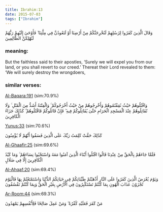 ```yaml
---
title: Ibrahim:13
date: 2015-07-03
tags: ["Ibrahim"]
---
```

وَقَالَ الَّذِينَ كَفَرُوا لِرُسُلِهِمْ لَنُخْرِجَنَّكُمْ مِنْ أَرْضِنَا أَوْ لَتَعُودُنَّ فِي مِلَّتِنَا ۖ فَأَوْحَىٰ إِلَيْهِمْ رَبُّهُمْ لَنُهْلِكَنَّ الظَّالِمِينَ
### meaning: 
But the faithless said to their apostles, ‘Surely we will expel you from our land, or you shall revert to our creed.’ Thereat their Lord revealed to them: ‘We will surely destroy the wrongdoers,
### similar verses: 

[Al-Baqara:191](/2/191) (sim:70.9%)

وَاقْتُلُوهُمْ حَيْثُ ثَقِفْتُمُوهُمْ وَأَخْرِجُوهُمْ مِنْ حَيْثُ أَخْرَجُوكُمْ ۚ وَالْفِتْنَةُ أَشَدُّ مِنَ الْقَتْلِ ۚ وَلَا تُقَاتِلُوهُمْ عِنْدَ الْمَسْجِدِ الْحَرَامِ حَتَّىٰ يُقَاتِلُوكُمْ فِيهِ ۖ فَإِنْ قَاتَلُوكُمْ فَاقْتُلُوهُمْ ۗ كَذَٰلِكَ جَزَاءُ الْكَافِرِينَ

[Yunus:33](/10/33) (sim:70.6%)

كَذَٰلِكَ حَقَّتْ كَلِمَتُ رَبِّكَ عَلَى الَّذِينَ فَسَقُوا أَنَّهُمْ لَا يُؤْمِنُونَ

[Al-Ghaafir:25](/40/25) (sim:69.6%)

فَلَمَّا جَاءَهُمْ بِالْحَقِّ مِنْ عِنْدِنَا قَالُوا اقْتُلُوا أَبْنَاءَ الَّذِينَ آمَنُوا مَعَهُ وَاسْتَحْيُوا نِسَاءَهُمْ ۚ وَمَا كَيْدُ الْكَافِرِينَ إِلَّا فِي ضَلَالٍ

[Al-Ahqaf:20](/46/20) (sim:69.4%)

وَيَوْمَ يُعْرَضُ الَّذِينَ كَفَرُوا عَلَى النَّارِ أَذْهَبْتُمْ طَيِّبَاتِكُمْ فِي حَيَاتِكُمُ الدُّنْيَا وَاسْتَمْتَعْتُمْ بِهَا فَالْيَوْمَ تُجْزَوْنَ عَذَابَ الْهُونِ بِمَا كُنْتُمْ تَسْتَكْبِرُونَ فِي الْأَرْضِ بِغَيْرِ الْحَقِّ وَبِمَا كُنْتُمْ تَفْسُقُونَ

[Ar-Room:44](/30/44) (sim:69.3%)

مَنْ كَفَرَ فَعَلَيْهِ كُفْرُهُ ۖ وَمَنْ عَمِلَ صَالِحًا فَلِأَنْفُسِهِمْ يَمْهَدُونَ
